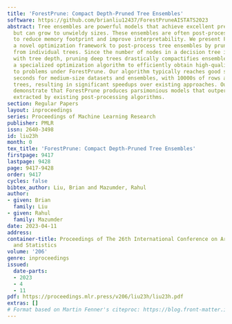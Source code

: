 ```yaml
---
title: 'ForestPrune: Compact Depth-Pruned Tree Ensembles'
software: https://github.com/brianliu12437/ForestPruneAISTATS2023
abstract: Tree ensembles are powerful models that achieve excellent predictive performances,
  but can grow to unwieldy sizes. These ensembles are often post-processed (pruned)
  to reduce memory footprint and improve interpretability. We present ForestPrune,
  a novel optimization framework to post-process tree ensembles by pruning depth layers
  from individual trees. Since the number of nodes in a decision tree increases exponentially
  with tree depth, pruning deep trees drastically compactifies ensembles. We develop
  a specialized optimization algorithm to efficiently obtain high-quality solutions
  to problems under ForestPrune. Our algorithm typically reaches good solutions in
  seconds for medium-size datasets and ensembles, with 10000s of rows and 100s of
  trees, resulting in significant speedups over existing approaches. Our experiments
  demonstrate that ForestPrune produces parsimonious models that outperform models
  extracted by existing post-processing algorithms.
section: Regular Papers
layout: inproceedings
series: Proceedings of Machine Learning Research
publisher: PMLR
issn: 2640-3498
id: liu23h
month: 0
tex_title: 'ForestPrune: Compact Depth-Pruned Tree Ensembles'
firstpage: 9417
lastpage: 9428
page: 9417-9428
order: 9417
cycles: false
bibtex_author: Liu, Brian and Mazumder, Rahul
author:
- given: Brian
  family: Liu
- given: Rahul
  family: Mazumder
date: 2023-04-11
address:
container-title: Proceedings of The 26th International Conference on Artificial Intelligence
  and Statistics
volume: '206'
genre: inproceedings
issued:
  date-parts:
  - 2023
  - 4
  - 11
pdf: https://proceedings.mlr.press/v206/liu23h/liu23h.pdf
extras: []
# Format based on Martin Fenner's citeproc: https://blog.front-matter.io/posts/citeproc-yaml-for-bibliographies/
---
```

